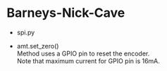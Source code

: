 # Barneys-Nick-Cave

+ spi.py
 - amt.set_zero() 
 <br>Method uses a GPIO pin to reset the encoder.
 <br>Note that maximum current for GPIO pin is 16mA.
